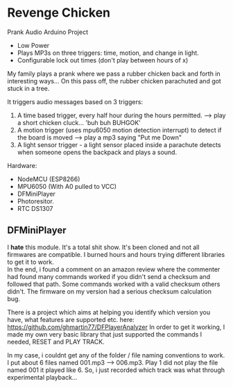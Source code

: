 # Revenge Chicken

Prank Audio Arduino Project

* Low Power
* Plays MP3s on three triggers: time, motion, and change in light.
* Configurable lock out times (don't play between hours of x)


My family plays a prank where we pass a rubber chicken back and forth in interesting ways... 
On this pass off, the rubber chicken parachuted and got stuck in a tree.


It triggers audio messages based on 3 triggers:

1. A time based trigger, every half hour during the hours permitted. --> play a short chicken cluck... 'buh buh BUHGOK'
2. A motion trigger (uses mpu6050 motion detection interrupt) to detect if the board is moved --> play a mp3 saying "Put me Down"
3. A light sensor trigger - a light sensor placed inside a parachute detects when someone opens the backpack and plays a sound.


Hardware:
* NodeMCU (ESP8266)
* MPU6050 (With A0 pulled to VCC)
* DFMiniPlayer
* Photoresitor.
* RTC DS1307


DFMiniPlayer
------------

I __hate__ this module.  It's a total shit show.  It's been cloned and not all firmwares are compatible. I burned hours and hours trying different libraries to get it to work.  
In the end, i found a comment on an amazon review where the commenter had found many commands worked if you didn't send a checksum and followed that path.  Some commands worked with a valid checksum others didn't.  The firmware on my version had a serious checksum calculation bug. 

There is a project which aims at helping you identify which version you have, what features are supported etc. here: https://github.com/ghmartin77/DFPlayerAnalyzer
In order to get it working, I made my own very basic library that just supported the commands I needed, RESET and PLAY TRACK.

In my case, i couldnt get any of the folder / file naming conventions to work.  I put about 6 files named 001.mp3 --> 006.mp3.  Play 1 did not play the file named 001 it played like 6.
So, i just recorded which track was what through experimental playback... 
